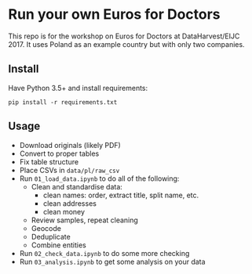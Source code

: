 # Run your own Euros for Doctors

This repo is for the workshop on Euros for Doctors at DataHarvest/EIJC 2017.
It uses Poland as an example country but with only two companies.

## Install

Have Python 3.5+ and install requirements:

    pip install -r requirements.txt

## Usage

- Download originals (likely PDF)
- Convert to proper tables
- Fix table structure
- Place CSVs in `data/pl/raw_csv`
- Run `01_load_data.ipynb` to do all of the following:
  - Clean and standardise data:
    - clean names: order, extract title, split name, etc.
    - clean addresses
    - clean money
  - Review samples, repeat cleaning
  - Geocode
  - Deduplicate
  - Combine entities
- Run `02_check_data.ipynb` to do some more checking
- Run `03_analysis.ipynb` to get some analysis on your data
